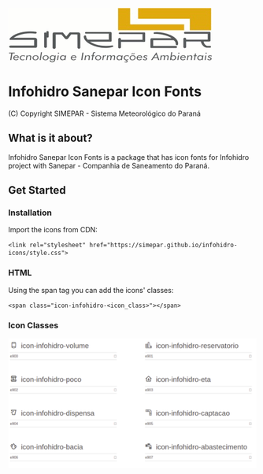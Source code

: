 ![alt text](./images/simepar.png)
# Infohidro Sanepar Icon Fonts

(C) Copyright SIMEPAR - Sistema Meteorológico do Paraná

## What is it about?
Infohidro Sanepar Icon Fonts is a package that has icon fonts for Infohidro project with Sanepar - Companhia de Saneamento do Paraná.
## Get Started

### Installation
Import the icons from CDN: 
```
<link rel="stylesheet" href="https://simepar.github.io/infohidro-icons/style.css">  
```

### HTML
Using the span tag you can add the icons' classes:

```
<span class="icon-infohidro-<icon_class>"></span>
```

### Icon Classes
<img src="./images/demo.png"/>

